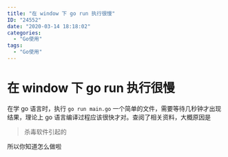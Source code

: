 ```yaml
---
title: "在 window 下 go run 执行很慢"
ID: "24552"
date: "2020-03-14 18:18:02"
categories: 
  - "Go使用"
tags: 
  - "Go使用"
---
```


# 在 window 下 go run 执行很慢

在学 go 语言时，执行 `go run main.go` 一个简单的文件，需要等待几秒钟才出现结果，理论上 go 语言编译过程应该很快才对。查阅了相关资料，大概原因是

> 杀毒软件引起的

所以你知道怎么做啦
